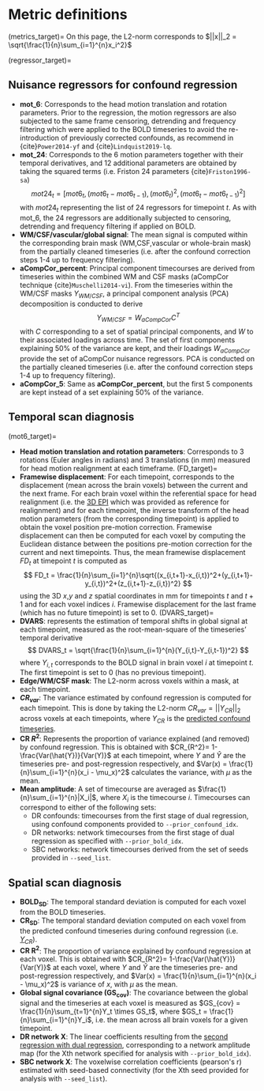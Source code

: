 # Metric definitions
(metrics_target)=
On this page, the L2-norm corresponds to $||x||_2 = \sqrt{\frac{1}{n}\sum_{i=1}^{n}x_i^2}$

(regressor_target)=
## Nuisance regressors for confound regression
* **mot_6**: Corresponds to the head motion translation and rotation parameters. Prior to the regression, the motion regressors are also subjected to the same frame censoring, detrending and frequency filtering which were applied to the BOLD timeseries to avoid the re-introduction of previously corrected confounds, as recommend in {cite}`Power2014-yf` and {cite}`Lindquist2019-lq`.
* **mot_24**: Corresponds to the 6 motion parameters together with their temporal derivatives, and 12 additional parameters are obtained by taking the squared terms (i.e. Friston 24 parameters {cite}`Friston1996-sa`)
$$
mot24_t = [mot6_t,(mot6_t-mot6_{t-1}),(mot6_t)^2,(mot6_t-mot6_{t-1})^2]
$$ 
with $mot24_t$ representing the list of 24 regressors for timepoint $t$. As with mot_6, the 24 regressors are additionally subjected to censoring, detrending and frequency filtering if applied on BOLD.
* **WM/CSF/vascular/global signal**: The mean signal is computed within the corresponding brain mask (WM,CSF,vascular or whole-brain mask) from the partially cleaned timeseries (i.e. after the confound correction steps 1-4 up to frequency filtering).
* **aCompCor_percent**: Principal component timecourses are derived from timeseries within the combined WM and CSF masks (aCompCor technique {cite}`Muschelli2014-vi`). From the timeseries within the WM/CSF masks $Y_{WM/CSF}$, a principal component analysis (PCA) decomposition is conducted to derive
$$
Y_{WM/CSF} = W_{aCompCor}C^T
$$
with $C$ corresponding to a set of spatial principal components, and $W$ to their associated loadings across time. The set of first components explaining 50% of the variance are kept, and their loadings $W_{aCompCor}$ provide the set of aCompCor nuisance regressors. PCA is conducted on the partially cleaned timeseries (i.e. after the confound correction steps 1-4 up to frequency filtering).
* **aCompCor_5**: Same as **aCompCor_percent**, but the first 5 components are kept instead of a set explaining 50% of the variance.


## Temporal scan diagnosis

(mot6_target)=
* **Head motion translation and rotation parameters**: Corresponds to 3 rotations (Euler angles in radians) and 3 translations (in mm) measured for head motion realignment at each timeframe.
(FD_target)=
* **Framewise displacement**: For each timepoint, corresponds to the displacement (mean across the brain voxels) between the current and the next frame. For each brain voxel within the referential space for head realignment (i.e. the [3D EPI](3D_EPI_target) which was provided as reference for realignment) and for each timepoint, the inverse transform of the head motion parameters (from the corresponding timepoint) is applied to obtain the voxel position pre-motion correction. Framewise displacement can then be computed for each voxel by computing the Euclidean distance between the positions pre-motion correction for the current and next timepoints. Thus, the mean framewise displacement $FD_t$ at timepoint $t$ is computed as 
$$
FD_t = \frac{1}{n}\sum_{i=1}^{n}\sqrt{(x_{i,t+1}-x_{i,t})^2+(y_{i,t+1}-y_{i,t})^2+(z_{i,t+1}-z_{i,t})^2}
$$
using the 3D $x$,$y$ and $z$ spatial coordinates in mm for timepoints $t$ and $t+1$ and for each voxel indices $i$. Framewise displacement for the last frame (which has no future timepoint) is set to 0.
(DVARS_target)=
* **DVARS**: represents the estimation of temporal shifts in global signal at each timepoint, measured as the root-mean-square of the timeseries’ temporal derivative
$$
DVARS_t = \sqrt{\frac{1}{n}\sum_{i=1}^{n}(Y_{i,t}-Y_{i,t-1})^2}
$$
where $Y_{i,t}$ corresponds to the BOLD signal in brain voxel $i$ at timepoint $t$. The first timepoint is set to 0 (has no previous timepoint).
* **Edge/WM/CSF mask**: The L2-norm across voxels within a mask, at each timepoint.
* **$CR_{var}$**: The variance estimated by confound regression is computed for each timepoint. This is done by taking the L2-norm $CR_{var} = ||Y_{CR}||_2$ across voxels at each timepoints, where $Y_{CR}$ is the [predicted confound timeseries](CR_target).
* **CR $R^2$**: Represents the proportion of variance explained (and removed) by confound regression. This is obtained with $CR_{R^2}= 1-\frac{Var(\hat{Y})}{Var(Y)}$ at each timepoint, where $Y$ and $\hat{Y}$ are the timeseries pre- and post-regression respectively, and $Var(x) = \frac{1}{n}\sum_{i=1}^{n}(x_i - \mu_x)^2$ calculates the variance, with $\mu$ as the mean.
* **Mean amplitude**: A set of timecourse are averaged as $\frac{1}{n}\sum_{i=1}^{n}|X_i|$, where $X_i$ is the timecourse $i$. Timecourses can correspond to either of the following sets:
    * DR confounds: timecourses from the first stage of dual regression, using confound components provided to `--prior_confound_idx`.
    * DR networks: network timecourses from the first stage of dual regression as specified with  `--prior_bold_idx`.
    * SBC networks: network timecourses derived from the set of seeds provided in `--seed_list`. 

## Spatial scan diagnosis

* **BOLD<sub>SD</sub>**: The temporal standard deviation is computed for each voxel from the BOLD timeseries.
* **CR<sub>SD</sub>**: The temporal standard deviation computed on each voxel from the predicted confound timeseries during confound regression (i.e. [$Y_{CR}$](CR_target)).
* **CR R<sup>2</sup>**: The proportion of variance explained by confound regression at each voxel. This is obtained with $CR_{R^2}= 1-\frac{Var(\hat{Y})}{Var(Y)}$ at each voxel, where $Y$ and $\hat{Y}$ are the timeseries pre- and post-regression respectively, and $Var(x) = \frac{1}{n}\sum_{i=1}^{n}(x_i - \mu_x)^2$ is variance of $x$, with $\mu$ as the mean.
* **Global signal covariance (GS<sub>cov</sub>)**: The covariance between the global signal and the timeseries at each voxel is measured as $GS_{cov} = \frac{1}{n}\sum_{t=1}^{n}Y_t \times GS_t$, where $GS_t = \frac{1}{n}\sum_{i=1}^{n}Y_i$, i.e. the mean across all brain voxels for a given timepoint.
* **DR network X**: The linear coefficients resulting from the [second regression with dual regression](DR_target), corresponding to a network amplitude map (for the Xth network specified for analysis with `--prior_bold_idx`).
* **SBC network X**: The voxelwise correlation coefficients (pearson's r) estimated with seed-based connectivity (for the Xth seed provided for analysis with `--seed_list`).


